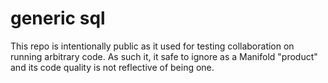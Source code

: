 # generic sql
This repo is intentionally public as it used for testing collaboration on running arbitrary code. As such it, it safe to ignore as a Manifold "product" and its code quality is not reflective of being one. 
